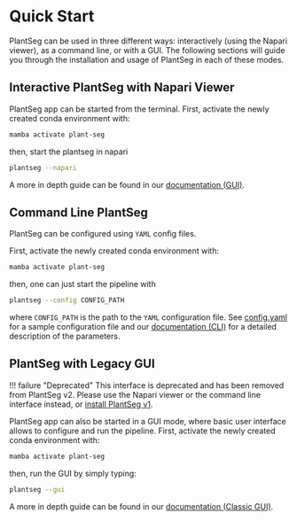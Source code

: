 # Quick Start

PlantSeg can be used in three different ways: interactively (using the Napari viewer), as a command line, or with a GUI. The following sections will guide you through the installation and usage of PlantSeg in each of these modes.

## Interactive PlantSeg with Napari Viewer

PlantSeg app can be started from the terminal.
First, activate the newly created conda environment with:

```bash
mamba activate plant-seg
```

then, start the plantseg in napari

```bash
plantseg --napari
```

A more in depth guide can be found in our [documentation (GUI)](../plantseg_interactive_napari/index.md).

## Command Line PlantSeg

PlantSeg can be configured using `YAML` config files.

First, activate the newly created conda environment with:

```bash
mamba activate plant-seg
```

then, one can just start the pipeline with

```bash
plantseg --config CONFIG_PATH
```

where `CONFIG_PATH` is the path to the `YAML` configuration file. See [config.yaml](https://github.com/kreshuklab/plant-seg/blob/master/examples/config.yaml) for a sample configuration
file and our [documentation (CLI)](../plantseg_legacy/plantseg_classic_cli/index.md) for a
detailed description of the parameters.

## PlantSeg with Legacy GUI

!!! failure "Deprecated"
    This interface is deprecated and has been removed from PlantSeg v2. Please use the Napari viewer or the command line interface instead, or [install PlantSeg v1](../plantseg_legacy/installation.md).

PlantSeg app can also be started in a GUI mode, where basic user interface allows to configure and run the pipeline.
First, activate the newly created conda environment with:

```bash
mamba activate plant-seg
```

then, run the GUI by simply typing:

```bash
plantseg --gui
```

A more in depth guide can be found in our [documentation (Classic GUI)](../plantseg_legacy/plantseg_classic_gui/index.md).
